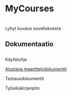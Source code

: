 # MyCourses<h1>

Lyhyt kuvaus sovelluksesta

## Dokumentaatio<h2>

Käyttöohje

[Alustava maarittelydokumentti](https://github.com/olgaviho/otm-harjoitustyo/blob/master/dokumentointi/maarittelydokumentti.md)

Testausdokumentti

Työaikakirjanpito
